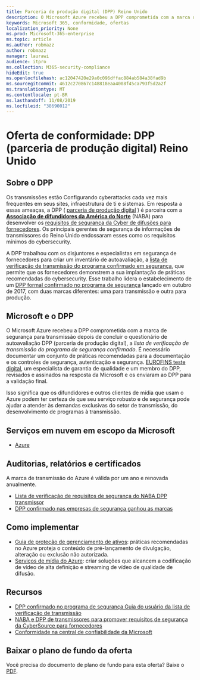 ```yaml
---
title: Parceria de produção digital (DPP) Reino Unido
description: O Microsoft Azure recebeu a DPP comprometida com a marca de segurança para transmissão.
keywords: Microsoft 365, conformidade, ofertas
localization_priority: None
ms.prod: Microsoft-365-enterprise
ms.topic: article
ms.author: robmazz
author: robmazz
manager: laurawi
audience: itpro
ms.collection: M365-security-compliance
hideEdit: true
ms.openlocfilehash: ac12047420e29a0c096dffac884ab584a38fad9b
ms.sourcegitcommit: 4612c270867c148818eaa4008f45ca793f5d2a2f
ms.translationtype: MT
ms.contentlocale: pt-BR
ms.lasthandoff: 11/08/2019
ms.locfileid: "38690012"
---
```

# <a name="compliance-offering-digital-production-partnership-dpp-united-kingdom"></a>Oferta de conformidade: DPP (parceria de produção digital) Reino Unido

## <a name="about-the-dpp"></a>Sobre o DPP

Os transmissões estão Configurando cyberattacks cada vez mais frequentes em seus sites, infraestrutura de ti e sistemas. Em resposta a essas ameaças, a DPP ( [parceria de produção digital](https://www.thedpp.com/) ) é parceira com a [**Associação de difundidores da América do Norte**](https://nabanet.com/) (NABA) para desenvolver os [requisitos de segurança da Cyber de difusões para fornecedores](https://nabanet.com/wp-content/uploads/2017/08/NABA_DPP_CyberSecurity_Requirements_3.pdf). Os principais gerentes de segurança de informações de transmissores do Reino Unido endossaram esses como os requisitos mínimos do cybersecurity.  
  
A DPP trabalhou com os disjuntores e especialistas em segurança de fornecedores para criar um inventário de autoavaliação, a [lista de verificação de transmissão do programa confirmado em segurança](https://dpp-assets.s3.amazonaws.com/wp-content/uploads/2017/10/CTS_BroadcastChecklist.xlsx), que permite que os fornecedores demonstrem a sua implantação de práticas recomendadas do cybersecurity. Esse trabalho lidera o estabelecimento de um [DPP formal confirmado no programa de segurança](https://www.thedpp.com/tech/security/committed-to-security/) lançado em outubro de 2017, com duas marcas diferentes: uma para transmissão e outra para produção.

## <a name="microsoft-and-the-dpp"></a>Microsoft e o DPP

O Microsoft Azure recebeu a DPP comprometida com a marca de segurança para transmissão depois de concluir o questionário de autoavaliação DPP (parceria de produção digital), a *lista de verificação de transmissão do programa de segurança confirmado*. É necessário documentar um conjunto de práticas recomendadas para a documentação e os controles de segurança, autenticação e segurança. [EUROFINS teste digital](https://www.eurofins-digitaltesting.com/), um especialista de garantia de qualidade e um membro do DPP, revisados e assinados na resposta da Microsoft e os enviaram ao DPP para a validação final.  
  
Isso significa que os difundidores e outros clientes de mídia que usam o Azure podem ter certeza de que seu serviço robusto e de segurança pode ajudar a atender às demandas exclusivas do setor de transmissão, do desenvolvimento de programas à transmissão.

## <a name="microsoft-in-scope-cloud-services"></a>Serviços em nuvem em escopo da Microsoft

- [Azure](https://aka.ms/AzureCompliance)

## <a name="audits-reports-and-certificates"></a>Auditorias, relatórios e certificados

A marca de transmissão do Azure é válida por um ano e renovada anualmente.

- [Lista de verificação de requisitos de segurança do NABA DPP transmissor](https://aka.ms/Azure-CTS-Broadcast-Checklist)
- [DPP confirmado nas empresas de segurança ganhou as marcas](https://aka.ms/Azure-Asset-Mgmt)

## <a name="how-to-implement"></a>Como implementar

- [Guia de proteção de gerenciamento de ativos](https://aka.ms/Azure-Asset-Mgmt): práticas recomendadas no Azure proteja o conteúdo de pré-lançamento de divulgação, alteração ou exclusão não autorizada.
- [Serviços de mídia do Azure](https://docs.microsoft.com/azure/media-services/): criar soluções que alcancem a codificação de vídeo de alta definição e streaming de vídeo de qualidade de difusão.

## <a name="resources"></a>Recursos

- [DPP confirmado no programa de segurança Guia do usuário da lista de verificação de transmissão](https://dpp-assets.s3.amazonaws.com/wp-content/uploads/2017/10/CTS_BroadcastChecklistUserGuide.pdf)
- [NABA e DPP de transmissores para promover requisitos de segurança da CyberSource para fornecedores](https://nabanet.com/wp-content/uploads/2017/08/NABAcaster-Issue_26.pdf)
- [Conformidade na central de confiabilidade da Microsoft](https://www.microsoft.com/trust-center/compliance/compliance-overview)

## <a name="download-the-offering-backgrounder"></a>Baixar o plano de fundo da oferta

Você precisa do documento de plano de fundo para esta oferta? Baixe o [PDF](https://download.microsoft.com/download/3/C/6/3C63143B-41BA-4ED7-A2A8-DDE6B0B04036/DPP-Compliance.pdf).
